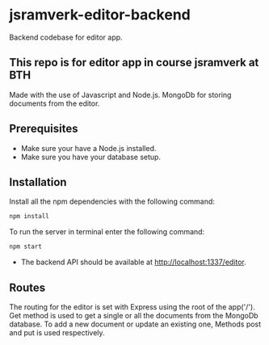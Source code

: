 # jsramverk-editor-backend

Backend codebase for editor app.

## This repo is for editor app in course jsramverk at BTH

Made with the use of Javascript and Node.js.
MongoDb for storing documents from the editor.

## Prerequisites

- Make sure your have a Node.js installed.
- Make sure you have your database setup.

## Installation

Install all the npm dependencies with the following command:

```bash
npm install
```

To run the server in terminal enter the following command:

```bash
npm start
```
- The backend API should be available at [http://localhost:1337/editor](http://localhost:1337/editor).

## Routes

The routing for the editor is set with Express using the root of the app('/').
Get method is used to get a single or all the documents from the MongoDb database.
To add a new document or update an existing one, Methods post and put is used respectively.
